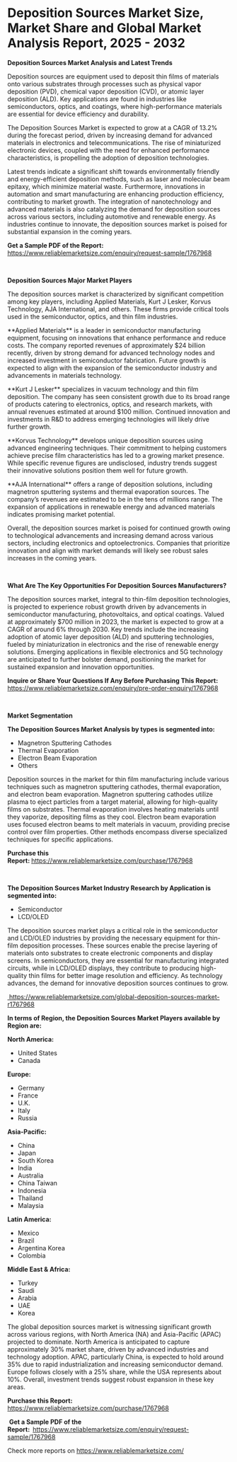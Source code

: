 <p><h1>Deposition Sources Market Size, Market Share and Global Market Analysis Report, 2025 - 2032</h1></p><p><strong>Deposition Sources Market Analysis and Latest Trends</strong></p>
<p><p>Deposition sources are equipment used to deposit thin films of materials onto various substrates through processes such as physical vapor deposition (PVD), chemical vapor deposition (CVD), or atomic layer deposition (ALD). Key applications are found in industries like semiconductors, optics, and coatings, where high-performance materials are essential for device efficiency and durability.</p><p>The Deposition Sources Market is expected to grow at a CAGR of 13.2% during the forecast period, driven by increasing demand for advanced materials in electronics and telecommunications. The rise of miniaturized electronic devices, coupled with the need for enhanced performance characteristics, is propelling the adoption of deposition technologies. </p><p>Latest trends indicate a significant shift towards environmentally friendly and energy-efficient deposition methods, such as laser and molecular beam epitaxy, which minimize material waste. Furthermore, innovations in automation and smart manufacturing are enhancing production efficiency, contributing to market growth. The integration of nanotechnology and advanced materials is also catalyzing the demand for deposition sources across various sectors, including automotive and renewable energy. As industries continue to innovate, the deposition sources market is poised for substantial expansion in the coming years.</p></p>
<p><strong>Get a Sample PDF of the Report:&nbsp;</strong> <a href="https://www.reliablemarketsize.com/enquiry/request-sample/1767968?utm_campaign=2526&utm_medium=2&utm_source=Github&utm_content=ia&utm_term=11042025&utm_id=deposition-sources">https://www.reliablemarketsize.com/enquiry/request-sample/1767968</a></p>
<p>&nbsp;</p>
<p><strong>Deposition Sources Major Market Players</strong></p>
<p><p>The deposition sources market is characterized by significant competition among key players, including Applied Materials, Kurt J Lesker, Korvus Technology, AJA International, and others. These firms provide critical tools used in the semiconductor, optics, and thin film industries.</p><p>**Applied Materials** is a leader in semiconductor manufacturing equipment, focusing on innovations that enhance performance and reduce costs. The company reported revenues of approximately $24 billion recently, driven by strong demand for advanced technology nodes and increased investment in semiconductor fabrication. Future growth is expected to align with the expansion of the semiconductor industry and advancements in materials technology.</p><p>**Kurt J Lesker** specializes in vacuum technology and thin film deposition. The company has seen consistent growth due to its broad range of products catering to electronics, optics, and research markets, with annual revenues estimated at around $100 million. Continued innovation and investments in R&D to address emerging technologies will likely drive further growth.</p><p>**Korvus Technology** develops unique deposition sources using advanced engineering techniques. Their commitment to helping customers achieve precise film characteristics has led to a growing market presence. While specific revenue figures are undisclosed, industry trends suggest their innovative solutions position them well for future growth.</p><p>**AJA International** offers a range of deposition solutions, including magnetron sputtering systems and thermal evaporation sources. The company’s revenues are estimated to be in the tens of millions range. The expansion of applications in renewable energy and advanced materials indicates promising market potential.</p><p>Overall, the deposition sources market is poised for continued growth owing to technological advancements and increasing demand across various sectors, including electronics and optoelectronics. Companies that prioritize innovation and align with market demands will likely see robust sales increases in the coming years.</p></p>
<p>&nbsp;</p>
<p><strong>What Are The Key Opportunities For Deposition Sources Manufacturers?</strong></p>
<p><p>The deposition sources market, integral to thin-film deposition technologies, is projected to experience robust growth driven by advancements in semiconductor manufacturing, photovoltaics, and optical coatings. Valued at approximately $700 million in 2023, the market is expected to grow at a CAGR of around 6% through 2030. Key trends include the increasing adoption of atomic layer deposition (ALD) and sputtering technologies, fueled by miniaturization in electronics and the rise of renewable energy solutions. Emerging applications in flexible electronics and 5G technology are anticipated to further bolster demand, positioning the market for sustained expansion and innovation opportunities.</p></p>
<p><strong>Inquire or Share Your Questions If Any Before Purchasing This Report:</strong> <a href="https://www.reliablemarketsize.com/enquiry/pre-order-enquiry/1767968?utm_campaign=2526&utm_medium=2&utm_source=Github&utm_content=ia&utm_term=11042025&utm_id=deposition-sources">https://www.reliablemarketsize.com/enquiry/pre-order-enquiry/1767968</a></p>
<p>&nbsp;</p>
<p><strong>Market Segmentation</strong></p>
<p><strong>The Deposition Sources Market Analysis by types is segmented into:</strong></p>
<p><ul><li>Magnetron Sputtering Cathodes</li><li>Thermal Evaporation</li><li>Electron Beam Evaporation</li><li>Others</li></ul></p>
<p><p>Deposition sources in the market for thin film manufacturing include various techniques such as magnetron sputtering cathodes, thermal evaporation, and electron beam evaporation. Magnetron sputtering cathodes utilize plasma to eject particles from a target material, allowing for high-quality films on substrates. Thermal evaporation involves heating materials until they vaporize, depositing films as they cool. Electron beam evaporation uses focused electron beams to melt materials in vacuum, providing precise control over film properties. Other methods encompass diverse specialized techniques for specific applications.</p></p>
<p><strong>Purchase this Report:&nbsp;</strong><a href="https://www.reliablemarketsize.com/purchase/1767968?utm_campaign=2526&utm_medium=2&utm_source=Github&utm_content=ia&utm_term=11042025&utm_id=deposition-sources">https://www.reliablemarketsize.com/purchase/1767968</a></p>
<p>&nbsp;</p>
<p><strong>The Deposition Sources Market Industry Research by Application is segmented into:</strong></p>
<p><ul><li>Semiconductor</li><li>LCD/OLED</li></ul></p>
<p><p>The deposition sources market plays a critical role in the semiconductor and LCD/OLED industries by providing the necessary equipment for thin-film deposition processes. These sources enable the precise layering of materials onto substrates to create electronic components and display screens. In semiconductors, they are essential for manufacturing integrated circuits, while in LCD/OLED displays, they contribute to producing high-quality thin films for better image resolution and efficiency. As technology advances, the demand for innovative deposition sources continues to grow.</p></p>
<p><a href="https://www.reliablemarketsize.com/global-deposition-sources-market-r1767968?utm_campaign=2526&utm_medium=2&utm_source=Github&utm_content=ia&utm_term=11042025&utm_id=deposition-sources">&nbsp;https://www.reliablemarketsize.com/global-deposition-sources-market-r1767968</a></p>
<p><strong>In terms of Region, the Deposition Sources Market Players available by Region are:</strong></p>
<p>
    <p> <strong> North America: </strong>
        <ul>
            <li>United States</li>
            <li>Canada</li>
        </ul>
        </p> 
    <p> <strong> Europe: </strong>
        <ul>
            <li>Germany</li>
            <li>France</li>
            <li>U.K.</li>
            <li>Italy</li>
            <li>Russia</li>
        </ul>
        </p> 
    <p> <strong> Asia-Pacific: </strong>
        <ul>
            <li>China</li>
            <li>Japan</li>
            <li>South Korea</li>
            <li>India</li>
            <li>Australia</li>
            <li>China Taiwan</li>
            <li>Indonesia</li>
            <li>Thailand</li>
            <li>Malaysia</li>
        </ul>
        </p> 
    <p> <strong> Latin America: </strong>
        <ul>
            <li>Mexico</li>
            <li>Brazil</li>
            <li>Argentina Korea</li>
            <li>Colombia</li>
        </ul>
        </p> 
    <p> <strong> Middle East & Africa: </strong>
        <ul>
            <li>Turkey</li>
            <li>Saudi</li>
            <li>Arabia</li>
            <li>UAE</li>
            <li>Korea</li>
        </ul>
    </p>
    </p>
<p><p>The global deposition sources market is witnessing significant growth across various regions, with North America (NA) and Asia-Pacific (APAC) projected to dominate. North America is anticipated to capture approximately 30% market share, driven by advanced industries and technology adoption. APAC, particularly China, is expected to hold around 35% due to rapid industrialization and increasing semiconductor demand. Europe follows closely with a 25% share, while the USA represents about 10%. Overall, investment trends suggest robust expansion in these key areas.</p></p>
<p><strong>Purchase this Report: </strong><a href="https://www.reliablemarketsize.com/purchase/1767968?utm_campaign=2526&utm_medium=2&utm_source=Github&utm_content=ia&utm_term=11042025&utm_id=deposition-sources">https://www.reliablemarketsize.com/purchase/1767968</a></p>
<p>&nbsp;<strong>Get a Sample PDF of the Report:&nbsp;&nbsp;</strong><a href="https://www.reliablemarketsize.com/enquiry/request-sample/1767968?utm_campaign=2526&utm_medium=2&utm_source=Github&utm_content=ia&utm_term=11042025&utm_id=deposition-sources">https://www.reliablemarketsize.com/enquiry/request-sample/1767968</a></p>
<p><strong></strong></p>
<p>Check more reports on <a href="https://www.reliablemarketsize.com/?utm_campaign=2526&utm_medium=2&utm_source=Github&utm_content=ia&utm_term=11042025&utm_id=deposition-sources">https://www.reliablemarketsize.com/</a></p>